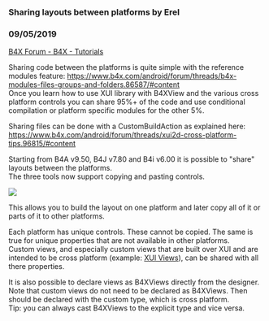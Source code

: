 ###  Sharing layouts between platforms by Erel
### 09/05/2019
[B4X Forum - B4X - Tutorials](https://www.b4x.com/android/forum/threads/109296/)

Sharing code between the platforms is quite simple with the reference modules feature: <https://www.b4x.com/android/forum/threads/b4x-modules-files-groups-and-folders.86587/#content>  
Once you learn how to use XUI library with B4XView and the various cross platform controls you can share 95%+ of the code and use conditional compilation or platform specific modules for the other 5%.  
  
Sharing files can be done with a CustomBuildAction as explained here: <https://www.b4x.com/android/forum/threads/xui2d-cross-platform-tips.96815/#content>  
  
Starting from B4A v9.50, B4J v7.80 and B4i v6.00 it is possible to "share" layouts between the platforms.  
The three tools now support copying and pasting controls.  
  
![](https://www.b4x.com/basic4android/images/tSMBhiL6kb.gif)  
  
This allows you to build the layout on one platform and later copy all of it or parts of it to other platforms.  
  
Each platform has unique controls. These cannot be copied. The same is true for unique properties that are not available in other platforms.  
Custom views, and especially custom views that are built over XUI and are intended to be cross platform (example: [XUI Views](https://www.b4x.com/android/forum/threads/b4x-xui-views-cross-platform-views-and-dialogs.100836/#content)), can be shared with all there properties.  
  
It is also possible to declare views as B4XViews directly from the designer. Note that custom views do not need to be declared as B4XViews. Then should be declared with the custom type, which is cross platform.  
Tip: you can always cast B4XViews to the explicit type and vice versa.